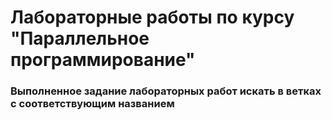 # Лабораторные работы по курсу "Параллельное программирование"

### Выполненное задание лабораторных работ искать в ветках с соответствующим названием
